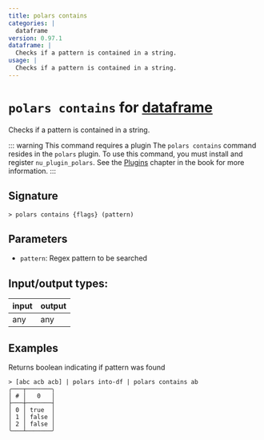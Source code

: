 ```yaml
---
title: polars contains
categories: |
  dataframe
version: 0.97.1
dataframe: |
  Checks if a pattern is contained in a string.
usage: |
  Checks if a pattern is contained in a string.
---
```

<!-- This file is automatically generated. Please edit the command in https://github.com/nushell/nushell instead. -->

# `polars contains` for [dataframe](/commands/categories/dataframe.md)

<div class='command-title'>Checks if a pattern is contained in a string.</div>

::: warning This command requires a plugin
The `polars contains` command resides in the `polars` plugin.
To use this command, you must install and register `nu_plugin_polars`.
See the [Plugins](/book/plugins.html) chapter in the book for more information.
:::

## Signature

```> polars contains {flags} (pattern)```

## Parameters

 -  `pattern`: Regex pattern to be searched


## Input/output types:

| input | output |
| ----- | ------ |
| any   | any    |

## Examples

Returns boolean indicating if pattern was found
```nu
> [abc acb acb] | polars into-df | polars contains ab
╭───┬───────╮
│ # │   0   │
├───┼───────┤
│ 0 │ true  │
│ 1 │ false │
│ 2 │ false │
╰───┴───────╯

```
